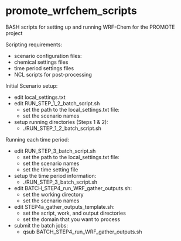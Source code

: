 # promote_wrfchem_scripts
BASH scripts for setting up and running WRF-Chem for the PROMOTE project

Scripting requirements:
 * scenario configuration files:
  * chemical settings files
  * time period settings files
 * NCL scripts for post-processing

Initial Scenario setup:
* edit local_settings.txt
* edit RUN_STEP_1_2_batch_script.sh
  * set the path to the local_settings.txt file:
  * set the scenario names
* setup running directories (Steps 1 & 2):
  * ./RUN_STEP_1_2_batch_script.sh

Running each time period:
* edit RUN_STEP_3_batch_script.sh
  * set the path to the local_settings.txt file:
  * set the scenario names
  * set the time setting file
* setup the time period information:
  * ./RUN_STEP_3_batch_script.sh
* edit BATCH_STEP4_run_WRF_gather_outputs.sh:
  * set the working directory
  * set the scenario names
* edit STEP4a_gather_outputs_template.sh:
  * set the script, work, and output directories
  * set the domain that you want to process
* submit the batch jobs:
  * qsub BATCH_STEP4_run_WRF_gather_outputs.sh
